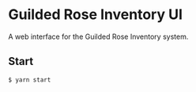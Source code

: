 # Guilded Rose Inventory UI

A web interface for the Guilded Rose Inventory system.

## Start

`$ yarn start`